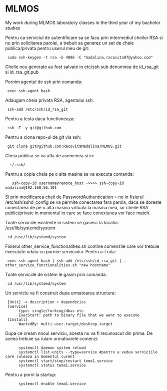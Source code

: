 # MLMOS
My work during MLMOS laboratory classes in the third year of my bachelor studies

Pentru ca serviciul de autentificare sa se faca prin intermediul cheilor RSA
si nu prin solicitarea parolei, a trebuit sa generez un set de cheie publica/privata
pentru userul meu de git:

     sudo ssh-keygen -t rsa -b 4096 -C "madalina.racovita97@yahoo.com"

Cheile nou generate au fost salvate in etc/ssh sub denumirea de id_rsa_git si id_rsa_git.pub

Pornim agentul de ssh prin comanda: 
     
     exec ssh-agent bash

Adaugam cheia privata RSA, agentului ssh: 
      
     ssh-add /etc/ssh/id_rsa_git

Pentru a testa daca functioneaza: 
      
     ssh -T -y git@github.com
     
Pentru a clona repo-ul de git via ssh: 

     git clone git@github.com:RacovitaMadalina/MLMOS.git
     
Cheia publica se va afla de asemenea si in:

      ~/.ssh/
      
Pentru a copia cheia pe o alta masina se va executa comanda:
     
       ssh-copy-id username@remote_host ->>>> ssh-copy-id madalina@192.168.56.101
    
Si prin modificarea cheii de PasswordAuthentication = no in fisierul /etc/ssh/sshd_config se va permite conectarea fara parola, 
daca se doreste conectarea de pe o alta masina virtuala la masina mea, iar cheile RSA public/private in momentul in care se face conexiunea vor face match.

Toate serviciile existente in sistem se gasesc la locatia: /usr/lib/systemd/system

     cd /usr/lib/systemd/system
     
Fisierul other_service_functionalities.sh contine comenzile care vor trebuie executate odata cu pornire serviciului. Pentru a-l rula:
     
     exec ssh-agent bash | ssh-add /etc/ssh/id_rsa_git | . other_service_functionalities.sh "new hostname"
     
Toate serviciile de sistem le gasim prin comanda:
     
     cd /usr/lib/systemd/system 

Un serviciu va fi construit dupa urmatoarea structura:

     [Unit] -> description + dependecies
     [Service]
          type: single/forking/dbas etc
          ExecStart: path to binary file that we want to execute
     [Install]
          WantedBy: multi-user.target/desktop.target
          
Dupa ce cream nnoul serviciu, acesta nu va fi recunoscut din prima. De aceea trebuie sa rulam urmatoarele comenzi:
     
          systemctl daemon system reload
          systemctl list-units --type=service #pentru a vedea serviciile care ruleaza in momentul curent
          systemctl start/stop/restart tema1.service
          systemctl status tema1.service
          
Pentru a porni la startup:
          
          systemctl enable tema1.service
